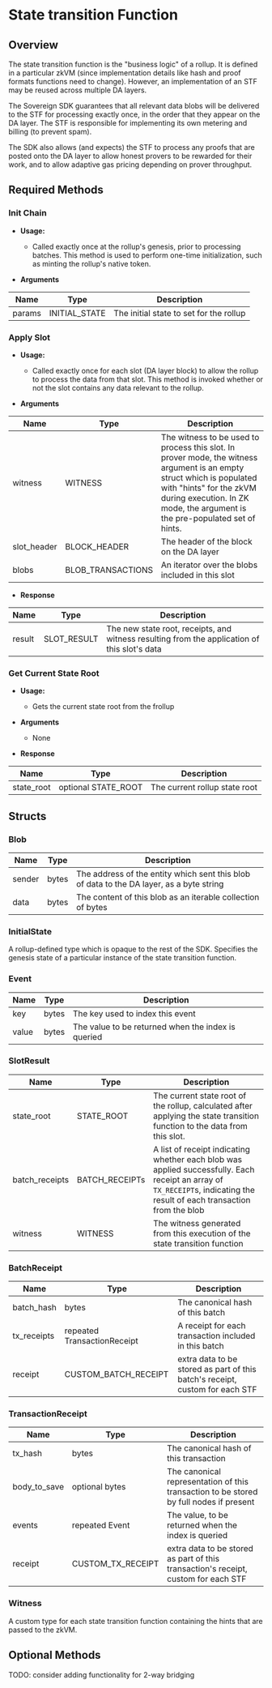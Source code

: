 # State transition Function

## Overview

The state transition function is the "business logic" of a rollup.
It is defined in a particular zkVM (since implementation details like hash and proof formats functions need to change). However,
an implementation of an STF may be reused across multiple DA layers.

The Sovereign SDK guarantees that all relevant data blobs will be delivered to the STF for processing
exactly once, in the order that they appear on the DA layer. The STF is responsible for implementing its own metering
and billing (to prevent spam).

The SDK also allows (and expects) the STF to process any proofs that are posted onto the DA layer to
allow honest provers to be rewarded for their work, and to allow
adaptive gas pricing depending on prover throughput.

## Required Methods

### Init Chain

- **Usage:**

  - Called exactly once at the rollup's genesis, prior to processing batches.
    This method is used to perform one-time initialization, such as minting the rollup's native token.

- **Arguments**

| Name   | Type          | Description                             |
| ------ | ------------- | --------------------------------------- |
| params | INITIAL_STATE | The initial state to set for the rollup |

### Apply Slot

- **Usage:**

  - Called exactly once for each slot (DA layer block) to allow the rollup to process the data from that slot.
    This method is invoked whether or not the slot contains any data relevant to the rollup.

- **Arguments**

| Name               | Type               | Description                                                                                                                                                                                                                                                                                                                        |
| ------------------ | ------------------ |------------------------------------------------------------------------------------------------------------------------------------------------------------------------------------------------------------------------------------------------------------------------------------------------------------------------------------|
| witness            | WITNESS            | The witness to be used to process this slot. In prover mode, the witness argument is an empty struct which is populated with "hints" for the zkVM during execution. In ZK mode, the argument is the pre-populated set of hints.                                                                                                    |
| slot_header        | BLOCK_HEADER       | The header of the block on the DA layer                                                                                                                                                                                                                                                                                            |
| blobs              | BLOB_TRANSACTIONS  | An iterator over the blobs included in this slot                                                                                                                                                                                                                                                                                   |

- **Response**

| Name   | Type        | Description                                                                                  |
| ------ | ----------- | -------------------------------------------------------------------------------------------- |
| result | SLOT_RESULT | The new state root, receipts, and witness resulting from the application of this slot's data |

### Get Current State Root

- **Usage:**

  - Gets the current state root from the frollup

- **Arguments**

  - None

- **Response**

| Name       | Type                | Description                   |
| ---------- | ------------------- | ----------------------------- |
| state_root | optional STATE_ROOT | The current rollup state root |

## Structs

### Blob

| Name   | Type  | Description                                                                              |
| ------ | ----- | ---------------------------------------------------------------------------------------- |
| sender | bytes | The address of the entity which sent this blob of data to the DA layer, as a byte string |
| data   | bytes | The content of this blob as an iterable collection of bytes                              |

### InitialState

A rollup-defined type which is opaque to the rest of the SDK. Specifies the genesis
state of a particular instance of the state transition function.

### Event

| Name  | Type  | Description                                        |
| ----- | ----- | -------------------------------------------------- |
| key   | bytes | The key used to index this event                   |
| value | bytes | The value to be returned when the index is queried |

### SlotResult

| Name           | Type           | Description                                                                                                                                                             |
| -------------- | -------------- | ----------------------------------------------------------------------------------------------------------------------------------------------------------------------- |
| state_root     | STATE_ROOT     | The current state root of the rollup, calculated after applying the state transition function to the data from this slot.                                               |
| batch_receipts | BATCH_RECEIPTs | A list of receipt indicating whether each blob was applied successfully. Each receipt an array of `TX_RECEIPT`s, indicating the result of each transaction from the blob |
| witness        | WITNESS        | The witness generated from this execution of the state transition function                                                                                              |

### BatchReceipt

| Name           | Type                        | Description                                                                  |
| -------------- | --------------------------- | ---------------------------------------------------------------------------- |
| batch_hash     | bytes                       | The canonical hash of this batch                                             |
| tx_receipts    | repeated TransactionReceipt | A receipt for each transaction included in this batch                        |
| receipt | CUSTOM_BATCH_RECEIPT        | extra data to be stored as part of this batch's receipt, custom for each STF |

### TransactionReceipt

| Name           | Type              | Description                                                                            |
| -------------- | ----------------- | -------------------------------------------------------------------------------------- |
| tx_hash        | bytes             | The canonical hash of this transaction                                                 |
| body_to_save   | optional bytes    | The canonical representation of this transaction to be stored by full nodes if present |
| events         | repeated Event    | The value, to be returned when the index is queried                                    |
| receipt | CUSTOM_TX_RECEIPT | extra data to be stored as part of this transaction's receipt, custom for each STF     |

### Witness

A custom type for each state transition function containing the hints that are passed to the zkVM.

## Optional Methods

TODO: consider adding functionality for 2-way bridging
